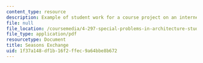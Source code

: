 ```yaml
---
content_type: resource
description: Example of student work for a course project on an internet flea market.
file: null
file_location: /coursemedia/4-297-special-problems-in-architecture-studies-fall-2000/1f37a148df1b16f2ffec9a64bbe8b672_ShipingLinWeilingHuang.pdf
file_type: application/pdf
resourcetype: Document
title: Seasons Exchange
uid: 1f37a148-df1b-16f2-ffec-9a64bbe8b672
---
```


